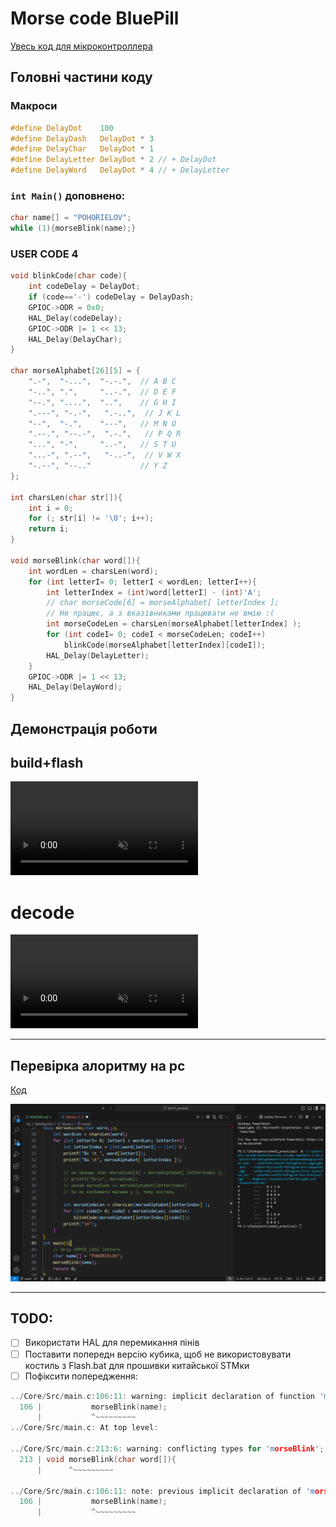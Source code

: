 # Morse code BluePill

[Увесь код для мікроконтроллера](Core/Src/main.c)

## Головні частини коду

### Макроси
``` c
#define DelayDot    100
#define DelayDash   DelayDot * 3
#define DelayChar   DelayDot * 1
#define DelayLetter DelayDot * 2 // + DelayDot
#define DelayWord   DelayDot * 4 // + DelayLetter
```

###  `int Main()` доповнено:
``` c
char name[] = "POHORIELOV";
while (1){morseBlink(name);}
```

###  USER CODE  4
``` c
void blinkCode(char code){
	int codeDelay = DelayDot;
	if (code=='-') codeDelay = DelayDash;
	GPIOC->ODR = 0x0;
	HAL_Delay(codeDelay);
	GPIOC->ODR |= 1 << 13;
	HAL_Delay(DelayChar);
}

char morseAlphabet[26][5] = {
	".-",  "-...",  "-.-.",  // A B C
	"-..", ".",     "..-.",  // D E F
	"--.", "....",  "..",    // G H I
	".---", "-.-",   ".-..",  // J K L
	"--",  "-.",    "---",   // M N O
	".--.", "--.-",  ".-.",   // P Q R
	"...", "-",     "..-",   // S T U
	"...-", ".--",   "-..-",  // V W X
	"-.--", "--.."   		 // Y Z
};

int charsLen(char str[]){
    int i = 0;
    for (; str[i] != '\0'; i++);
    return i;
}

void morseBlink(char word[]){
	int wordLen = charsLen(word);
	for (int letterI= 0; letterI < wordLen; letterI++){
		int letterIndex = (int)word[letterI] - (int)'A';
		// char morseCode[6] = morseAlphabet[ letterIndex ];
		// Не працює, а з вказівниками працювати не вмію :(
		int morseCodeLen = charsLen(morseAlphabet[letterIndex] );
		for (int codeI= 0; codeI < morseCodeLen; codeI++)
			blinkCode(morseAlphabet[letterIndex][codeI]);
		HAL_Delay(DelayLetter);
	}
	GPIOC->ODR |= 1 << 13;
	HAL_Delay(DelayWord);
}
```

## Демонстрація роботи

## build+flash
<video autoplay loop muted controls src="READMEfiles/build+flash.mp4" title="build+flash.mp4"></video>

# decode
<video autoplay loop muted controls src="READMEfiles/decode.mp4" title="morse decode.mp4"></video>

---

## Перевірка алоритму на pc
[Код](TestAlgoritm/Morse.c)

![alt text](READMEfiles/algoritmTest.png)

---

## TODO:
- [ ] Використати HAL для перемикання пінів
- [ ] Поставити попередн версію кубика, щоб не використовувати костиль з Flash.bat для прошивки китайської STMки
- [ ] Пофіксити попередження:

``` c
../Core/Src/main.c:106:11: warning: implicit declaration of function 'morseBlink' [-Wimplicit-function-declaration]
  106 |           morseBlink(name);
      |           ^~~~~~~~~~
../Core/Src/main.c: At top level:

../Core/Src/main.c:213:6: warning: conflicting types for 'morseBlink'; have 'void(char *)'
  213 | void morseBlink(char word[]){
      |      ^~~~~~~~~~

../Core/Src/main.c:106:11: note: previous implicit declaration of 'morseBlink' with type 'void(char *)'
  106 |           morseBlink(name);
      |           ^~~~~~~~~~
```